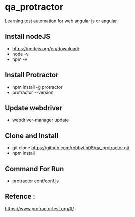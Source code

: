 # qa_protractor

Learning test automation for web angular js or angular


## Install nodeJS
- https://nodejs.org/en/download/
- node -v
- npm -v

## Install Protractor
- npm install -g protractor
- protractor --version

## Update webdriver
- webdriver-manager update

## Clone and Install
- git clone https://github.com/robbytin08/qa_protractor.git
- npm install

## Command For Run
- protractor conf/conf.js

## Refence :
https://www.protractortest.org/#/
